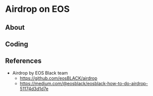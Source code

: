 # Airdrop on EOS
## About
## Coding


## References
* Airdrop by EOS Black team
  * https://github.com/eosBLACK/airdrop
  * https://medium.com/@eosblack/eosblack-how-to-do-airdrop-51174d3d1d7e
